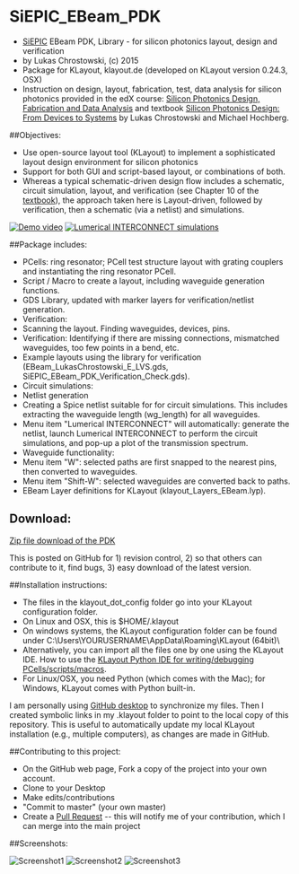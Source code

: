 # SiEPIC_EBeam_PDK

- <a href="www.siepic.ubc.ca">SiEPIC</a> EBeam PDK, Library - for silicon photonics layout, design and verification
- by Lukas Chrostowski, (c) 2015
- Package for KLayout, klayout.de (developed on KLayout version 0.24.3, OSX)
- Instruction on design, layout, fabrication, test, data analysis for silicon photonics provided in the edX course: <a href="edx.org/course/silicon-photonics-design-fabrication-ubcx-phot1x">Silicon Photonics Design, Fabrication and Data Analysis</a> and textbook <a href="http://www.cambridge.org/ca/academic/subjects/engineering/electronic-optoelectronic-devices-and-nanotechnology/silicon-photonics-design-devices-systems">Silicon Photonics Design: From Devices to Systems</a> by Lukas Chrostowski and Michael Hochberg.

##Objectives:
 - Use open-source layout tool (KLayout) to implement a sophisticated layout design environment for silicon photonics
 - Support for both GUI and script-based layout, or combinations of both.
 - Whereas a typical schematic-driven design flow includes a schematic, circuit simulation, layout, and verification (see Chapter 10 of the <a href="http://www.cambridge.org/ca/academic/subjects/engineering/electronic-optoelectronic-devices-and-nanotechnology/silicon-photonics-design-devices-systems">textbook</a>), the approach taken here is Layout-driven, followed by verification, then a schematic (via a netlist) and simulations.

[![Demo video](http://img.youtube.com/vi/FRmkGjVUIH4/0.jpg)](http://www.youtube.com/watch?v=FRmkGjVUIH4)
[![Lumerical INTERCONNECT simulations](http://img.youtube.com/vi/1bVO4bpiO58/0.jpg)](http://www.youtube.com/watch?v=1bVO4bpiO58)


##Package includes:

- PCells: ring resonator; PCell test structure layout with grating couplers and instantiating the ring resonator PCell.
- Script / Macro to create a layout, including waveguide generation functions.
- GDS Library, updated with marker layers for verification/netlist generation.
- Verification: 
 - Scanning the layout. Finding waveguides, devices, pins.  
 - Verification: Identifying if there are missing connections, mismatched waveguides, too few points in a bend, etc. 
 - Example layouts using the library for verification (EBeam_LukasChrostowski_E_LVS.gds, SiEPIC_EBeam_PDK_Verification_Check.gds).
- Circuit simulations:
 - Netlist generation
 - Creating a Spice netlist suitable for for circuit simulations. This includes extracting the waveguide length (wg_length) for all waveguides.
 - Menu item "Lumerical INTERCONNECT" will automatically: generate the netlist, launch Lumerical INTERCONNECT to perform the circuit simulations, and pop-up a plot of the transmission spectrum.
- Waveguide functionality: 
 - Menu item "W": selected paths are first snapped to the nearest pins, then converted to waveguides.
 - Menu item "Shift-W": selected waveguides are converted back to paths.
- EBeam Layer definitions for KLayout (klayout_Layers_EBeam.lyp).

## Download:

<a href="https://github.com/lukasc-ubc/SiEPIC_EBeam_PDK/archive/master.zip">Zip file download of the PDK</a>

This is posted on GitHub for 1) revision control, 2) so that others can contribute to it, find bugs, 3) easy download of the latest version.

##Installation instructions:

 - The files in the klayout_dot_config folder go into your KLayout configuration folder. 
  - On Linux and OSX, this is $HOME/.klayout
  - On windows systems, the KLayout configuration folder can be found under C:\Users\YOURUSERNAME\AppData\Roaming\KLayout (64bit)\
 - Alternatively, you can import all the files one by one using the KLayout IDE.  How to use the <a href = http://www.klayout.de/doc/about/macro_editor.html>KLayout Python IDE for writing/debugging PCells/scripts/macros</a>.
 - For Linux/OSX, you need Python (which comes with the Mac); for Windows, KLayout comes with Python built-in.

I am personally using <a href="https://desktop.github.com/">GitHub desktop</a> to synchronize my files. Then I created symbolic links in my .klayout folder to point to the local copy of this repository. This is useful to automatically update my local KLayout installation (e.g., multiple computers), as changes are made in GitHub.

##Contributing to this project:

 - On the GitHub web page, Fork a copy of the project into your own account.
 - Clone to your Desktop
 - Make edits/contributions
 - "Commit to master" (your own master)
 - Create a <a href="https://help.github.com/articles/using-pull-requests/">Pull Request</a> -- this will notify me of your contribution, which I can merge into the main project

##Screenshots:

![Screenshot1](https://s3.amazonaws.com/edx-course-phot1x-chrostowski/PastedGraphic-9.png)
![Screenshot2](https://s3.amazonaws.com/edx-course-phot1x-chrostowski/PastedGraphic-10.png)
![Screenshot3](https://s3.amazonaws.com/edx-course-phot1x-chrostowski/KLayout_INTERCONNECT.png)

